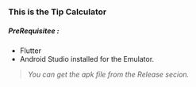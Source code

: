 ### This is the Tip Calculator

##### PreRequisitee : 
- Flutter
- Android Studio installed for the Emulator.

> *You can get the apk file from the Release secion.*